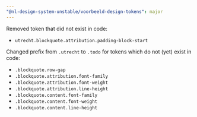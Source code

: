 ```yaml
---
"@nl-design-system-unstable/voorbeeld-design-tokens": major
---
```


Removed token that did not exist in code:
- `utrecht.blockquote.attribution.padding-block-start`

Changed prefix from `.utrecht` to `.todo` for tokens which do not (yet) exist in code:
- `.blockquote.row-gap`
- `.blockquote.attribution.font-family`
- `.blockquote.attribution.font-weight`
- `.blockquote.attribution.line-height`
- `.blockquote.content.font-family`
- `.blockquote.content.font-weight`
- `.blockquote.content.line-height`
